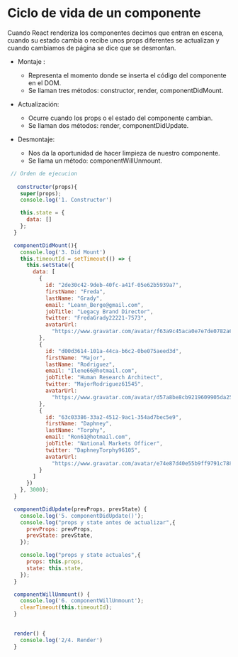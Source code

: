 # Ciclo de vida de un componente

Cuando React renderiza los componentes decimos que entran en escena, cuando su estado cambia o recibe unos props diferentes se actualizan y cuando cambiamos de página se dice que se desmontan.


- Montaje :
    - Representa el momento donde se inserta el código del componente en el DOM.
    - Se llaman tres métodos: constructor, render, componentDidMount.

- Actualización:
    - Ocurre cuando los props o el estado del componente cambian.
    - Se llaman dos métodos: render, componentDidUpdate.

- Desmontaje:
    - Nos da la oportunidad de hacer limpieza de nuestro componente.
    - Se llama un método: componentWillUnmount.  


```javascript
 // Orden de ejecucion
  
   constructor(props){
    super(props);
    console.log('1. Constructor')

    this.state = {
      data: []
    };
  }

  componentDidMount(){
    console.log('3. Did Mount')
    this.timeoutId = setTimeout(() => {
      this.setState({
        data: [
          {
            id: "2de30c42-9deb-40fc-a41f-05e62b5939a7",
            firstName: "Freda",
            lastName: "Grady",
            email: "Leann_Berge@gmail.com",
            jobTitle: "Legacy Brand Director",
            twitter: "FredaGrady22221-7573",
            avatarUrl:
              "https://www.gravatar.com/avatar/f63a9c45aca0e7e7de0782a6b1dff40b?d=identicon"
          },
          {
            id: "d00d3614-101a-44ca-b6c2-0be075aeed3d",
            firstName: "Major",
            lastName: "Rodriguez",
            email: "Ilene66@hotmail.com",
            jobTitle: "Human Research Architect",
            twitter: "MajorRodriguez61545",
            avatarUrl:
              "https://www.gravatar.com/avatar/d57a8be8cb9219609905da25d5f3e50a?d=identicon"
          },
          {
            id: "63c03386-33a2-4512-9ac1-354ad7bec5e9",
            firstName: "Daphney",
            lastName: "Torphy",
            email: "Ron61@hotmail.com",
            jobTitle: "National Markets Officer",
            twitter: "DaphneyTorphy96105",
            avatarUrl:
              "https://www.gravatar.com/avatar/e74e87d40e55b9ff9791c78892e55cb7?d=identicon"
          }
        ]
      })
    }, 3000);
  }

  componentDidUpdate(prevProps, prevState) {
    console.log('5. componentDidUpdate()');
    console.log("props y state antes de actualizar",{
      prevProps: prevProps,
      prevState: prevState,
    });

    console.log("props y state actuales",{
      props: this.props,
      state: this.state,
    });
  }

  componentWillUnmount() {
    console.log('6. componentWillUnmount');
    clearTimeout(this.timeoutId);
  }
  

  render() {
    console.log('2/4. Render')
  }

```